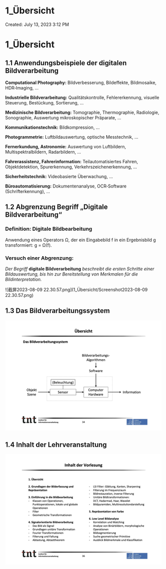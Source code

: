 # 1_Übersicht

Created: July 13, 2023 3:12 PM

# 1_Übersicht

## 1.1 Anwendungsbeispiele der digitalen Bildverarbeitung

**Computational Photography:** Bildverbesserung, Bildeffekte, Bildmosaike, HDR‐Imaging, ...

**Industrielle Bildverarbeitung:** Qualitätskontrolle, Fehlererkennung, visuelle Steuerung, Bestückung, Sortierung, ...

**Medizinische Bildverarbeitung:** Tomographie, Thermographie, Radiologie, Sonographie, Auswertung mikroskopischer Präparate, ...

**Kommunikationstechnik:** Bildkompression, ...

**Photogrammetrie:** Luftbildauswertung, optische Messtechnik, ...

**Fernerkundung, Astronomie:** Auswertung von Luftbildern, Multispektralbildern, Radarbildern, ...

**Fahrerassistenz, Fahrerinformation:** Teilautomatisiertes Fahren, Objektdetektion, Spurerkennung, Verkehrszeichenerkennung, ...

**Sicherheitstechnik:** Videobasierte Überwachung, ...

**Büroautomatisierung:** Dokumentenanalyse, OCR‐Software (Schrifterkennung), ...

## 1.2 Abgrenzung Begriff „Digitale Bildverarbeitung“

### Definition: Digitale Bildbearbeitung

Anwendung eines Operators Ω, der ein Eingabebild f in ein Ergebnisbild g transformiert: g = Ω(f).

### Versuch einer Abgrenzung:

*Der Begriff* **digitale Bildverarbeitung** *beschreibt die ersten Schritte einer Bildauswertung, bis hin zur Bereitstellung von Merkmalen für die Bildinterpretation.*

![截屏2023-08-09 22.30.57.png](1_Übersicht/Screenshot2023-08-09 22.30.57.png)

## 1.3 Das Bildverarbeitungssystem

![Untitled](1_Übersicht/Untitled.png)

## 1.4 Inhalt der Lehrveranstaltung

![Untitled](1_Übersicht/Untitled%201.png)

